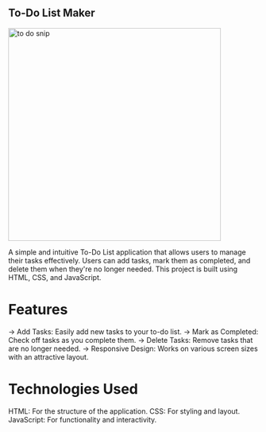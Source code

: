 ## To-Do List Maker
<img width="428" alt="to do snip" src="https://github.com/user-attachments/assets/04db43f7-3745-40d9-a418-e7b87884a8dd">



A simple and intuitive To-Do List application that allows users to manage their tasks effectively. Users can add tasks, mark them as completed, and delete them when they're no longer needed. This project is built using HTML, CSS, and JavaScript.

# Features
-> Add Tasks: Easily add new tasks to your to-do list.
-> Mark as Completed: Check off tasks as you complete them.
-> Delete Tasks: Remove tasks that are no longer needed.
-> Responsive Design: Works on various screen sizes with an attractive layout.

# Technologies Used
HTML: For the structure of the application.
CSS: For styling and layout.
JavaScript: For functionality and interactivity.
